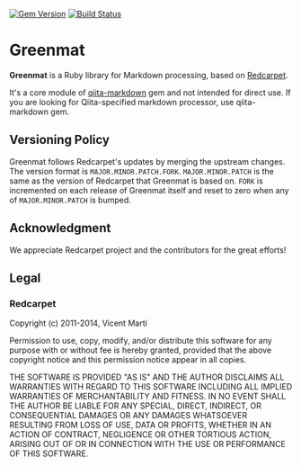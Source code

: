 [![Gem Version](http://img.shields.io/gem/v/greenmat.svg?style=flat)](http://badge.fury.io/rb/greenmat)
[![Build Status](https://travis-ci.org/increments/greenmat.svg?branch=master&style=flat)](https://travis-ci.org/increments/greenmat)

# Greenmat

**Greenmat** is a Ruby library for Markdown processing, based on [Redcarpet](https://github.com/vmg/redcarpet).

It's a core module of [qiita-markdown](https://github.com/increments/qiita-markdown) gem and not intended for direct use. If you are looking for Qiita-specified markdown processor, use qiita-markdown gem.

## Versioning Policy

Greenmat follows Redcarpet's updates by merging the upstream changes.
The version format is `MAJOR.MINOR.PATCH.FORK`.
`MAJOR.MINOR.PATCH` is the same as the version of Redcarpet that Greenmat is based on. `FORK` is incremented on each release of Greenmat itself and reset to zero when any of `MAJOR.MINOR.PATCH` is bumped.

## Acknowledgment

We appreciate Redcarpet project and the contributors for the great efforts!

## Legal

### Redcarpet

Copyright (c) 2011-2014, Vicent Martí

Permission to use, copy, modify, and/or distribute this software for any
purpose with or without fee is hereby granted, provided that the above
copyright notice and this permission notice appear in all copies.

THE SOFTWARE IS PROVIDED "AS IS" AND THE AUTHOR DISCLAIMS ALL WARRANTIES
WITH REGARD TO THIS SOFTWARE INCLUDING ALL IMPLIED WARRANTIES OF
MERCHANTABILITY AND FITNESS. IN NO EVENT SHALL THE AUTHOR BE LIABLE FOR
ANY SPECIAL, DIRECT, INDIRECT, OR CONSEQUENTIAL DAMAGES OR ANY DAMAGES
WHATSOEVER RESULTING FROM LOSS OF USE, DATA OR PROFITS, WHETHER IN AN
ACTION OF CONTRACT, NEGLIGENCE OR OTHER TORTIOUS ACTION, ARISING OUT OF
OR IN CONNECTION WITH THE USE OR PERFORMANCE OF THIS SOFTWARE.

